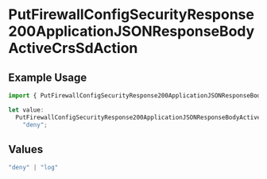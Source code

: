 # PutFirewallConfigSecurityResponse200ApplicationJSONResponseBodyActiveCrsSdAction

## Example Usage

```typescript
import { PutFirewallConfigSecurityResponse200ApplicationJSONResponseBodyActiveCrsSdAction } from "@vercel/sdk/models/putfirewallconfigop.js";

let value:
  PutFirewallConfigSecurityResponse200ApplicationJSONResponseBodyActiveCrsSdAction =
    "deny";
```

## Values

```typescript
"deny" | "log"
```